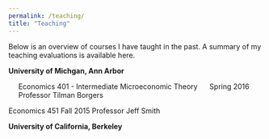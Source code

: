 ```yaml
---
permalink: /teaching/
title: "Teaching"
---
```

Below is an overview of courses I have taught in the past. A summary of my teaching evaluations is available here.

**University of Michgan, Ann Arbor**

&nbsp;&nbsp;&nbsp;&nbsp;&nbsp;Economics 401 - Intermediate Microeconomic Theory
&nbsp;&nbsp;&nbsp;&nbsp;&nbsp;Spring 2016
&nbsp;&nbsp;&nbsp;&nbsp;&nbsp;Professor Tilman Borgers

Economics 451
Fall 2015
Professor Jeff Smith 

**University of California, Berkeley**


